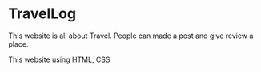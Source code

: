 # TravelLog
This website is all about Travel. People can made a post and give review a place.

This website using HTML, CSS